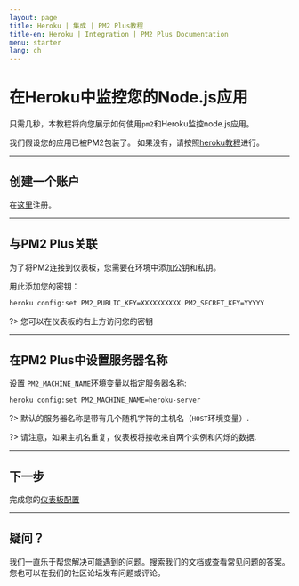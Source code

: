 ```yaml
---
layout: page
title: Heroku | 集成 | PM2 Plus教程
title-en: Heroku | Integration | PM2 Plus Documentation
menu: starter
lang: ch
---
```


# 在Heroku中监控您的Node.js应用

只需几秒，本教程将向您展示如何使用`pm2`和Heroku监控node.js应用。

我们假设您的应用已被PM2包装了。 如果没有，请按照[heroku教程](process-manager/integration/heroku.md)进行。

---

## 创建一个账户

在[这里](https://app.keymetrics.io/api/oauth/register)注册。

---

## 与PM2 Plus关联

为了将PM2连接到仪表板，您需要在环境中添加公钥和私钥。

用此添加您的密钥：

```bash
heroku config:set PM2_PUBLIC_KEY=XXXXXXXXXX PM2_SECRET_KEY=YYYYY
```

?> 您可以在仪表板的右上方访问您的密钥

---

## 在PM2 Plus中设置服务器名称

设置 `PM2_MACHINE_NAME`环境变量以指定服务器名称:

```bash
heroku config:set PM2_MACHINE_NAME=heroku-server
```

?> 默认的服务器名称是带有几个随机字符的主机名（`HOST`环境变量）.

?> 请注意，如果主机名重复，仪表板将接收来自两个实例和闪烁的数据.

---

## 下一步

完成您的[仪表板配置](plus/guide/configuration.md)

---

## 疑问？

我们一直乐于帮您解决可能遇到的问题。搜索我们的文档或查看常见问题的答案。您也可以在我们的社区论坛发布问题或评论。
